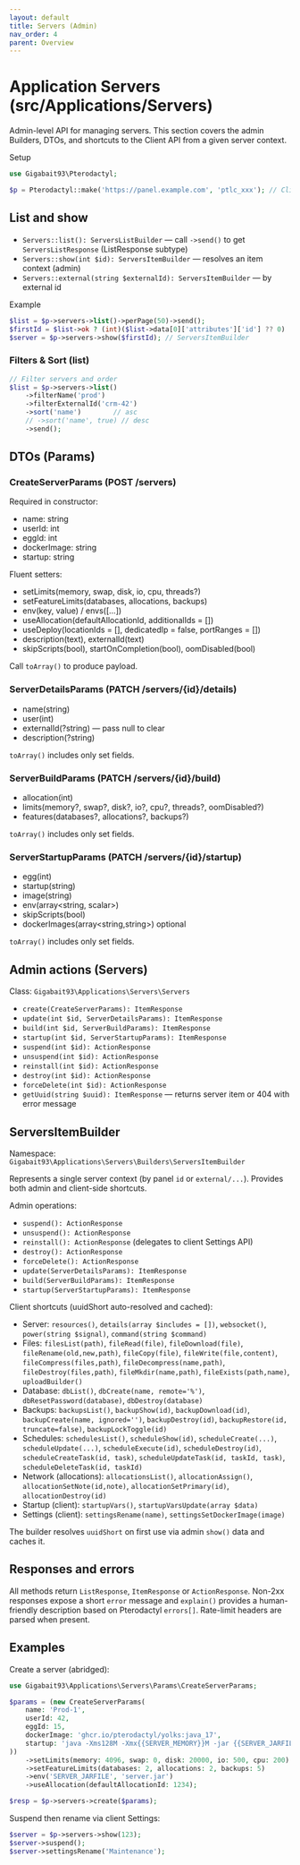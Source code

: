 ```yaml
---
layout: default
title: Servers (Admin)
nav_order: 4
parent: Overview
---
```


# Application Servers (src/Applications/Servers)

Admin-level API for managing servers. This section covers the admin Builders, DTOs, and shortcuts to the Client API from a given server context.

Setup

```php
use Gigabait93\Pterodactyl;

$p = Pterodactyl::make('https://panel.example.com', 'ptlc_xxx'); // Client Admin token
```

## List and show

- `Servers::list(): ServersListBuilder` — call `->send()` to get `ServersListResponse` (ListResponse subtype)
- `Servers::show(int $id): ServersItemBuilder` — resolves an item context (admin)
- `Servers::external(string $externalId): ServersItemBuilder` — by external id

Example

```php
$list = $p->servers->list()->perPage(50)->send();
$firstId = $list->ok ? (int)($list->data[0]['attributes']['id'] ?? 0) : 0;
$server = $p->servers->show($firstId); // ServersItemBuilder
```

### Filters & Sort (list)

```php
// Filter servers and order
$list = $p->servers->list()
    ->filterName('prod')
    ->filterExternalId('crm-42')
    ->sort('name')        // asc
    // ->sort('name', true) // desc
    ->send();
```

## DTOs (Params)

### CreateServerParams (POST /servers)

Required in constructor:

- name: string
- userId: int
- eggId: int
- dockerImage: string
- startup: string

Fluent setters:

- setLimits(memory, swap, disk, io, cpu, threads?)
- setFeatureLimits(databases, allocations, backups)
- env(key, value) / envs([...])
- useAllocation(defaultAllocationId, additionalIds = [])
- useDeploy(locationIds = [], dedicatedIp = false, portRanges = [])
- description(text), externalId(text)
- skipScripts(bool), startOnCompletion(bool), oomDisabled(bool)

Call `toArray()` to produce payload.

### ServerDetailsParams (PATCH /servers/{id}/details)

- name(string)
- user(int)
- externalId(?string) — pass null to clear
- description(?string)

`toArray()` includes only set fields.

### ServerBuildParams (PATCH /servers/{id}/build)

- allocation(int)
- limits(memory?, swap?, disk?, io?, cpu?, threads?, oomDisabled?)
- features(databases?, allocations?, backups?)

`toArray()` includes only set fields.

### ServerStartupParams (PATCH /servers/{id}/startup)

- egg(int)
- startup(string)
- image(string)
- env(array<string, scalar>)
- skipScripts(bool)
- dockerImages(array<string,string>) optional

`toArray()` includes only set fields.

## Admin actions (Servers)

Class: `Gigabait93\Applications\Servers\Servers`

- `create(CreateServerParams): ItemResponse`
- `update(int $id, ServerDetailsParams): ItemResponse`
- `build(int $id, ServerBuildParams): ItemResponse`
- `startup(int $id, ServerStartupParams): ItemResponse`
- `suspend(int $id): ActionResponse`
- `unsuspend(int $id): ActionResponse`
- `reinstall(int $id): ActionResponse`
- `destroy(int $id): ActionResponse`
- `forceDelete(int $id): ActionResponse`
- `getUuid(string $uuid): ItemResponse` — returns server item or 404 with error message

## ServersItemBuilder

Namespace: `Gigabait93\Applications\Servers\Builders\ServersItemBuilder`

Represents a single server context (by panel `id` or `external/...`). Provides both admin and client-side shortcuts.

Admin operations:

- `suspend(): ActionResponse`
- `unsuspend(): ActionResponse`
- `reinstall(): ActionResponse` (delegates to client Settings API)
- `destroy(): ActionResponse`
- `forceDelete(): ActionResponse`
- `update(ServerDetailsParams): ItemResponse`
- `build(ServerBuildParams): ItemResponse`
- `startup(ServerStartupParams): ItemResponse`

Client shortcuts (uuidShort auto-resolved and cached):

- Server: `resources()`, `details(array $includes = [])`, `websocket()`, `power(string $signal)`, `command(string $command)`
- Files: `filesList(path)`, `fileRead(file)`, `fileDownload(file)`, `fileRename(old,new,path)`, `fileCopy(file)`, `fileWrite(file,content)`, `fileCompress(files,path)`, `fileDecompress(name,path)`, `fileDestroy(files,path)`, `fileMkdir(name,path)`, `fileExists(path,name)`, `uploadBuilder()`
- Database: `dbList()`, `dbCreate(name, remote='%')`, `dbResetPassword(database)`, `dbDestroy(database)`
- Backups: `backupsList()`, `backupShow(id)`, `backupDownload(id)`, `backupCreate(name, ignored='')`, `backupDestroy(id)`, `backupRestore(id, truncate=false)`, `backupLockToggle(id)`
- Schedules: `schedulesList()`, `scheduleShow(id)`, `scheduleCreate(...)`, `scheduleUpdate(...)`, `scheduleExecute(id)`, `scheduleDestroy(id)`, `scheduleCreateTask(id, task)`, `scheduleUpdateTask(id, taskId, task)`, `scheduleDeleteTask(id, taskId)`
- Network (allocations): `allocationsList()`, `allocationAssign()`, `allocationSetNote(id,note)`, `allocationSetPrimary(id)`, `allocationDestroy(id)`
- Startup (client): `startupVars()`, `startupVarsUpdate(array $data)`
- Settings (client): `settingsRename(name)`, `settingsSetDockerImage(image)`

The builder resolves `uuidShort` on first use via admin `show()` data and caches it.

## Responses and errors

All methods return `ListResponse`, `ItemResponse` or `ActionResponse`. Non-2xx responses expose a short `error` message and `explain()` provides a human-friendly description based on Pterodactyl `errors[]`. Rate-limit headers are parsed when present.

## Examples

Create a server (abridged):

```php
use Gigabait93\Applications\Servers\Params\CreateServerParams;

$params = (new CreateServerParams(
    name: 'Prod-1',
    userId: 42,
    eggId: 15,
    dockerImage: 'ghcr.io/pterodactyl/yolks:java_17',
    startup: 'java -Xms128M -Xmx{{SERVER_MEMORY}}M -jar {{SERVER_JARFILE}}'
))
    ->setLimits(memory: 4096, swap: 0, disk: 20000, io: 500, cpu: 200)
    ->setFeatureLimits(databases: 2, allocations: 2, backups: 5)
    ->env('SERVER_JARFILE', 'server.jar')
    ->useAllocation(defaultAllocationId: 1234);

$resp = $p->servers->create($params);
```

Suspend then rename via client Settings:

```php
$server = $p->servers->show(123);
$server->suspend();
$server->settingsRename('Maintenance');
```
